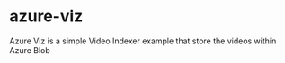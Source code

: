 # azure-viz

Azure Viz is a simple Video Indexer example that store the videos within Azure Blob


 <requestLimits maxAllowedContentLength="4294967295"/>


 
   <security>
      <requestFiltering>
        <hiddenSegments>
          <remove segment="bin"/>
        </hiddenSegments>
        <requestLimits maxAllowedContentLength="4294967295"/>
      </requestFiltering>
    </security>

